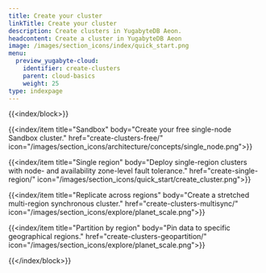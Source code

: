 ```yaml
---
title: Create your cluster
linkTitle: Create your cluster
description: Create clusters in YugabyteDB Aeon.
headcontent: Create a cluster in YugabyteDB Aeon
image: /images/section_icons/index/quick_start.png
menu:
  preview_yugabyte-cloud:
    identifier: create-clusters
    parent: cloud-basics
    weight: 25
type: indexpage
---
```


{{<index/block>}}

  {{<index/item
    title="Sandbox"
    body="Create your free single-node Sandbox cluster."
    href="create-clusters-free/"
    icon="/images/section_icons/architecture/concepts/single_node.png">}}

  {{<index/item
    title="Single region"
    body="Deploy single-region clusters with node- and availability zone-level fault tolerance."
    href="create-single-region/"
    icon="/images/section_icons/quick_start/create_cluster.png">}}

  {{<index/item
    title="Replicate across regions"
    body="Create a stretched multi-region synchronous cluster."
    href="create-clusters-multisync/"
    icon="/images/section_icons/explore/planet_scale.png">}}

  {{<index/item
    title="Partition by region"
    body="Pin data to specific geographical regions."
    href="create-clusters-geopartition/"
    icon="/images/section_icons/explore/planet_scale.png">}}

{{</index/block>}}
